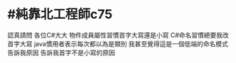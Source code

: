 # #純靠北工程師c75



認真請問
各位C#大大
物件成員屬性習慣首字大寫還是小寫
C#命名習慣總要我改首字大寫
java慣用者表示每次都以為是類別
我甚至覺得這是一個低端的命名模式
告訴我原因 告訴我首字不是小寫的原因
